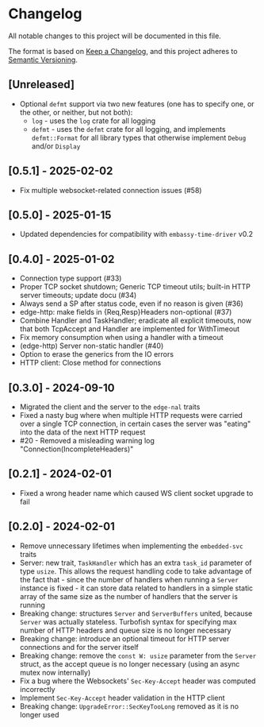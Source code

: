 # Changelog

All notable changes to this project will be documented in this file.

The format is based on [Keep a Changelog](https://keepachangelog.com/en/1.0.0/),
and this project adheres to [Semantic Versioning](https://semver.org/spec/v2.0.0.html).

## [Unreleased]
* Optional `defmt` support via two new features (one has to specify one, or the other, or neither, but not both):
  * `log` - uses the `log` crate for all logging
  * `defmt` - uses the `defmt` crate for all logging, and implements `defmt::Format` for all library types that otherwise implement `Debug` and/or `Display`

## [0.5.1] - 2025-02-02
* Fix multiple websocket-related connection issues (#58)

## [0.5.0] - 2025-01-15
* Updated dependencies for compatibility with `embassy-time-driver` v0.2

## [0.4.0] - 2025-01-02
* Connection type support (#33)
* Proper TCP socket shutdown; Generic TCP timeout utils; built-in HTTP server timeouts; update docu (#34)
* Always send a SP after status code, even if no reason is given (#36)
* edge-http: make fields in {Req,Resp}Headers non-optional (#37)
* Combine Handler and TaskHandler; eradicate all explicit timeouts, now that both TcpAccept and Handler are implemented for WithTimeout
* Fix memory consumption when using a handler with a timeout
* (edge-http) Server non-static handler (#40)
* Option to erase the generics from the IO errors
* HTTP client: Close method for connections

## [0.3.0] - 2024-09-10
* Migrated the client and the server to the `edge-nal` traits
* Fixed a nasty bug where when multiple HTTP requests were carried over a single TCP connection, in certain cases the server was "eating" into the data of the next HTTP request
* #20 - Removed a misleading warning log "Connection(IncompleteHeaders)"

## [0.2.1] - 2024-02-01
* Fixed a wrong header name which caused WS client socket upgrade to fail

## [0.2.0] - 2024-02-01
* Remove unnecessary lifetimes when implementing the `embedded-svc` traits
* Server: new trait, `TaskHandler` which has an extra `task_id` parameter of type `usize`. This allows the request handling code to take advantage of the fact that - since the number of handlers when running a `Server` instance is fixed - it can store data related to handlers in a simple static array of the same size as the number of handlers that the server is running
* Breaking change: structures `Server` and `ServerBuffers` united, because `Server` was actually stateless. Turbofish syntax for specifying max number of HTTP headers and queue size is no longer necessary
* Breaking change: introduce an optional timeout for HTTP server connections and for the server itself
* Breaking change: remove the `const W: usize` parameter from the `Server` struct, as the accept queue is no longer necessary (using an async mutex now internally)
* Fix a bug where the Websockets' `Sec-Key-Accept` header was computed incorrectly
* Implement `Sec-Key-Accept` header validation in the HTTP client
* Breaking change: `UpgradeError::SecKeyTooLong` removed as it is no longer used
